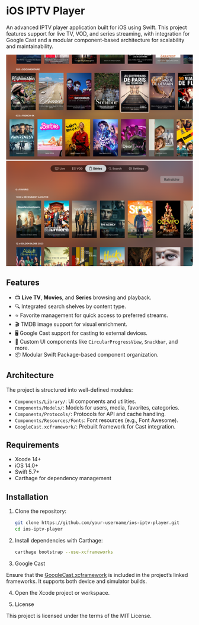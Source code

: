 # iOS IPTV Player

An advanced IPTV player application built for iOS using Swift. This project features support for live TV, VOD, and series streaming, with integration for Google Cast and a modular component-based architecture for scalability and maintainability.

![Screen demo 1](./assets/screen1.png)
![Screen demo 2](./assets/screen2.png)

## Features

- 📺 **Live TV**, **Movies**, and **Series** browsing and playback.
- 🔍 Integrated search shelves by content type.
- ⭐ Favorite management for quick access to preferred streams.
- 🎬 TMDB image support for visual enrichment.
- 🖥️ Google Cast support for casting to external devices.
- 🎨 Custom UI components like `CircularProgressView`, `Snackbar`, and more.
- 📦 Modular Swift Package-based component organization.

## Architecture

The project is structured into well-defined modules:

- `Components/Library/`: UI components and utilities.
- `Components/Models/`: Models for users, media, favorites, categories.
- `Components/Protocols/`: Protocols for API and cache handling.
- `Components/Resources/Fonts`: Font resources (e.g., Font Awesome).
- `GoogleCast.xcframework/`: Prebuilt framework for Cast integration.

## Requirements

- Xcode 14+
- iOS 14.0+
- Swift 5.7+
- Carthage for dependency management

## Installation

1. Clone the repository:
   ```bash
   git clone https://github.com/your-username/ios-iptv-player.git
   cd ios-iptv-player
   ```

2. Install dependencies with Carthage:
    ```bash
    carthage bootstrap --use-xcframeworks
    ```


3. Google Cast

Ensure that the [GoogleCast.xcframework](https://developers.google.com/cast/docs/ios_sender?hl=fr) is included in the project’s linked frameworks. 
It supports both device and simulator builds.

4.	Open the Xcode project or workspace.

5. License

This project is licensed under the terms of the MIT License.